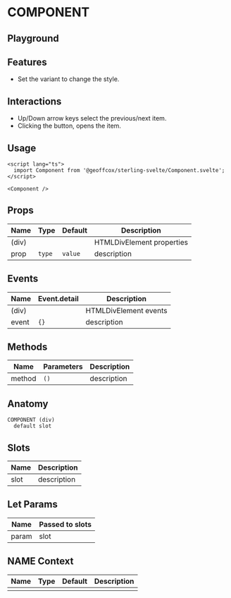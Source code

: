 <script>
    import Playground from './*Playground.svelte';
</script>

# COMPONENT

## Playground

## Features

- Set the variant to change the style.

## Interactions

- Up/Down arrow keys select the previous/next item.
- Clicking the button, opens the item.

## Usage

```svelte
<script lang="ts">
  import Component from '@geoffcox/sterling-svelte/Component.svelte';
</script>

<Component />
```

## Props

| Name  | Type   | Default | Description               |
| ----- | ------ | ------- | ------------------------- |
| (div) |        |         | HTMLDivElement properties |
| prop  | `type` | `value` | description               |

## Events

| Name  | Event.detail | Description           |
| ----- | ------------ | --------------------- |
| (div) |              | HTMLDivElement events |
| event | `{}`         | description           |

## Methods

| Name   | Parameters | Description |
| ------ | ---------- | ----------- |
| method | `()`       | description |

## Anatomy

```
COMPONENT (div)
  default slot
```

## Slots

| Name | Description |
| ---- | ----------- |
| slot | description |

## Let Params

| Name  | Passed to slots |
| ----- | --------------- |
| param | slot            |

## NAME Context

| Name | Type | Default | Description |
| ---- | ---- | ------- | ----------- |
|      |      |         |             |

